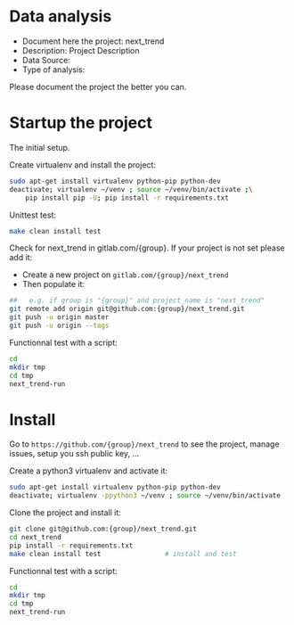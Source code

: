# Data analysis
- Document here the project: next_trend
- Description: Project Description
- Data Source:
- Type of analysis:

Please document the project the better you can.

# Startup the project

The initial setup.

Create virtualenv and install the project:
```bash
sudo apt-get install virtualenv python-pip python-dev
deactivate; virtualenv ~/venv ; source ~/venv/bin/activate ;\
    pip install pip -U; pip install -r requirements.txt
```

Unittest test:
```bash
make clean install test
```

Check for next_trend in gitlab.com/{group}.
If your project is not set please add it:

- Create a new project on `gitlab.com/{group}/next_trend`
- Then populate it:

```bash
##   e.g. if group is "{group}" and project_name is "next_trend"
git remote add origin git@github.com:{group}/next_trend.git
git push -u origin master
git push -u origin --tags
```

Functionnal test with a script:

```bash
cd
mkdir tmp
cd tmp
next_trend-run
```

# Install

Go to `https://github.com/{group}/next_trend` to see the project, manage issues,
setup you ssh public key, ...

Create a python3 virtualenv and activate it:

```bash
sudo apt-get install virtualenv python-pip python-dev
deactivate; virtualenv -ppython3 ~/venv ; source ~/venv/bin/activate
```

Clone the project and install it:

```bash
git clone git@github.com:{group}/next_trend.git
cd next_trend
pip install -r requirements.txt
make clean install test                # install and test
```
Functionnal test with a script:

```bash
cd
mkdir tmp
cd tmp
next_trend-run
```

